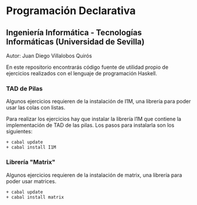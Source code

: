 # Programación Declarativa
## Ingeniería Informática - Tecnologías Informáticas (Universidad de Sevilla)

Autor: Juan Diego Villalobos Quirós

En este repositorio encontrarás código fuente de utilidad propio de ejercicios realizados con el lenguaje de programación Haskell. 

### TAD de Pilas

Algunos ejercicios requieren de la instalación de I1M, una librería para poder usar las colas con listas.

Para realizar los ejercicios hay que instalar la librería I1M que contiene la implementación de TAD de las pilas. Los pasos para instalarla son los siguientes:

```
+ cabal update 
+ cabal install I1M
```

### Librería "Matrix"

Algunos ejercicios requieren de la instalación de matrix, una librería para poder usar matrices.

```
+ cabal update 
+ cabal install matrix
```